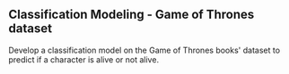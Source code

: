 ## Classification Modeling - Game of Thrones dataset 
Develop a classification model on the Game of Thrones books' dataset to predict if a character is alive or not alive.
